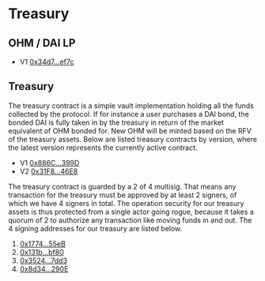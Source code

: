 # Treasury

## OHM / DAI LP

* V1 [0x34d7...ef7c](https://etherscan.io/address/0x34d7d7Aaf50AD4944B70B320aCB24C95fa2def7c)

## Treasury

The treasury contract is a simple vault implementation holding all the funds collected by the protocol. If for instance a user purchases a DAI bond, the bonded DAI is fully taken in by the treasury in return of the market equivalent of OHM bonded for. New OHM will be minted based on the RFV of the treasury assets. Below are listed treasury contracts by version, where the latest version represents the currently active contract.

* V1 [0x886C...399D](https://etherscan.io/address/0x886CE997aa9ee4F8c2282E182aB72A705762399D)
* V2 [0x31F8...46E8](https://etherscan.io/address/0x31F8Cc382c9898b273eff4e0b7626a6987C846E8)

The treasury contract is guarded by a 2 of 4 multisig. That means any transaction
for the treasury must be approved by at least 2 signers, of which we have 4 signers
in total. The operation security for our treasury assets is thus protected from
a single actor going rogue, because it takes a quorum of 2 to authorize any transaction
like moving funds in and out. The 4 signing addresses for our treasury are listed
below.

1. [0x1774...55eB](https://etherscan.io/address/0x1774B6106d7E969d467396a5e90089FeaD6E55eB)
2. [0x131b...bf80](https://etherscan.io/address/0x131bd1A2827ccEb2945B2e3B91Ee1Bf736cCbf80)
3. [0x3524...7dd3](https://etherscan.io/address/0x3524c03D39A13D51485419A17586286A6b617dd3)
4. [0x8d34...290E](https://etherscan.io/address/0x8d34EA6fb1Ed6B60F94ac6CD01dD1181ef12290E)

